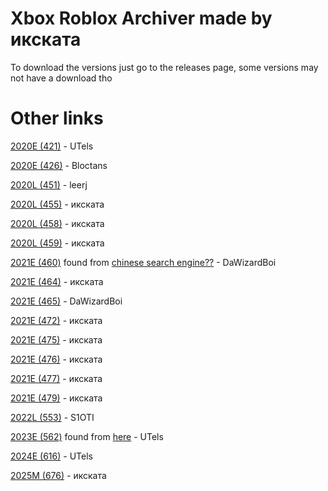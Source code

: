 # Xbox Roblox Archiver made by икската
To download the versions just go to the releases page, some versions may not have a download tho
# Other links

[2020E (421)](http://assets1.xboxlive.com/9/d083ff39-7d29-43de-9c13-69142cba7b38/f321baf7-f79c-455f-a87b-cf3cb4bc48f2/1.421.38.5673.52146ff0-2b18-4d56-8cb3-b751a5daab0b/roblox_1.421.38.5673_x64__6nk717fhb5z8t) - UTels

[2020E (426)](http://assets1.xboxlive.com/1/4fecf8f0-4ba8-41dd-a25ea8a07955eadc/f321baf7-f79c-455f-a87b-cf3cb4bc48f2/1.426.39.7176.1f60521e28eb-4cda-81c1-67a6ffdc0306/roblox_1.426.39.7176_x64__6nk717fhb5z8t) - Bloctans

[2020L (451)](http://assets1.xboxlive.com/12/a8e95f69-8df7-4669-be09-435057af85ba/f321baf7-f79c-455f-a87b-cf3cb4bc48f2/1.451.41.2334.e0510328-cf95-41dc-9ea6-6a8c8370eb3d/roblox_1.451.41.2334_x64__6nk717fhb5z8t) - leerj

[2020L (455)](http://assets1.xboxlive.com/7/95bb45a4-4df3-4779-9ddc-046764b073a5/f321baf7-f79c-455f-a87b-cf3cb4bc48f2/1.455.41.3788.8f643b7c-fb0e-46ae-9034-cd28c68c5834/roblox_1.455.41.3788_x64__6nk717fhb5z8t) - икската

[2020L (458)](http://assets1.xboxlive.com/11/7a1b3241-407d-436c-90d2-70e5a7ccf375/f321baf7-f79c-455f-a87b-cf3cb4bc48f2/1.458.41.5263.df58d1b5-5eea-421b-92f7-994cdab0c8aa/roblox_1.458.41.5263_x64__6nk717fhb5z8t) - икската

[2020L (459)](http://assets1.xboxlive.com/2/cf627490-3ddb-4df1-b3b2-7bcd65200036/f321baf7-f79c-455f-a87b-cf3cb4bc48f2/1.459.41.5955.1b68d74f-1a62-4c00-9d1a-90c0526b9c35/roblox_1.459.41.5955_x64__6nk717fhb5z8t) - икската

[2021E (460)](http://assets1.xboxlive.com/15/a82a3118-7acd-4b58-9d70-4b084c4139cf/f321baf7-f79c-455f-a87b-cf3cb4bc48f2/1.460.41.6177.3fdaf1d7-eeaa-4c2a-b7fe-e4d001006383/roblox_1.460.41.6177_x64__6nk717fhb5z8t) found from [chinese search engine??](https://help.monotaro.com/app/answers/list/kw/ttp%3A%2F%2Fassets1.xboxlive.com%2F15%2Fa82a3118-7acd-4b58-9d70-4b084c4139cf%2Ff321baf7-f79c-455f-a87b-cf3cb4bc48f2%2F1.460.41.6177.3fdaf1d7-eeaa-4c2a-b7fe-e4d001006383%2Froblox_1.460.41.6177_x64__6nk717fhb5z8t/page/3) - DaWizardBoi

[2021E (464)](http://assets1.xboxlive.com/7/f34ec809-795c-400c-a5fb-53cbe4497bd5/f321baf7-f79c-455f-a87b-cf3cb4bc48f2/1.464.41.7334.cd154316-2165-47b3-a7da-1391456f8595/roblox_1.464.41.7334_x64__6nk717fhb5z8t) - икската

[2021E (465)](http://assets1.xboxlive.com/7/dc33b7ba-99fe-4a3f-a8ce-ce2b8b9397d0/f321baf7-f79c-455f-a87b-cf3cb4bc48f2/1.465.41.7621.92964f6b-7850-4f39-9071-1ed59789fe11/roblox_1.465.41.7621_x64__6nk717fhb5z8t) - DaWizardBoi

[2021E (472)](http://assets1.xboxlive.com/13/db4c8f25-03fa-4b5a-8d22-a5caa6a2b066/f321baf7-f79c-455f-a87b-cf3cb4bc48f2/1.472.41.9960.822efb8b-2041-4978-9897-52ca88f267ee/roblox_1.472.41.9960_x64__6nk717fhb5z8t) - икската

[2021E (475)](http://assets1.xboxlive.com/10/7013c776-d00e-406b-bf05-94e9542fccc4/f321baf7-f79c-455f-a87b-cf3cb4bc48f2/1.475.42.862.1336c2bf-3ccb-4f31-8797-7474388b61da/roblox_1.475.42.862_x64__6nk717fhb5z8t) - икската

[2021E (476)](http://assets1.xboxlive.com/2/71a0bdef-1443-40b3-812f-13221637b3c8/f321baf7-f79c-455f-a87b-cf3cb4bc48f2/1.476.42.1365.328ea243-c1ed-4312-9e6e-ba6962c7ba03/roblox_1.476.42.1365_x64__6nk717fhb5z8t) - икската

[2021E (477)](http://assets1.xboxlive.com/14/635891c7-fa0a-4a53-b3cd-e09dc4283fac/f321baf7-f79c-455f-a87b-cf3cb4bc48f2/1.477.42.1716.cf330e9c-a345-4893-b50e-dc1a7d3439d3/roblox_1.477.42.1716_x64__6nk717fhb5z8t) - икската

[2021E (479)](http://assets1.xboxlive.com/1/39b68d10-51d4-40ee-a2fd-a0267b901c62/f321baf7-f79c-455f-a87b-cf3cb4bc48f2/1.479.42.2568.7be59425-ec6d-4ee0-a22b-b65eba44c0bd/roblox_1.479.42.2568_x64__6nk717fhb5z8t) - икската

[2022L (553)](https://cdn.discordapp.com/attachments/1306738954284040243/1317346274877636648/roblox_1.553.620.0_x64__6nk717fhb5z8t.EAppx?ex=67b8a893&is=67b75713&hm=74ca44b899e651594382e74490a812cd72c3440b5392a68493ebe9b97277e6cd&) - S1OTI

[2023E (562)](http://assets1.xboxlive.cn/4/e4d8d9a9-4ef9-4024-b153-254de8070bd4/f321baf7-f79c-455f-a87b-cf3cb4bc48f2/1.562.360.0.b4e3966a-7a45-411b-b58b-10c20f2371bd/roblox_1.562.360%5B1%5D.0_x64__6nk717fhb5z8t) found from [here](https://marvinwarehouse.github.io/xbox/) - UTels

[2024E (616)](http://d2.xboxlive.com/15/d4771e5b-deaf-462d-8ac3-5e1fb8f1917e/f321baf7-f79c-455f-a87b-cf3cb4bc48f2/1.616.655.0.006f2115-9e80-4ede-9e87-5b2c3eccc78f/roblox_1.616.655.0_x64__6nk717fhb5z8t) - UTels

[2025M (676)](http://assets1.xboxlive.com/13/39a5dae6-9dd2-413f-9f13-9143e480a39f/f321baf7-f79c-455f-a87b-cf3cb4bc48f2/1.676.528.0.274cd1ce-6488-402d-bda1-272e5d43adc9/roblox_1.676.528.0_x64__6nk717fhb5z8t) - икската
